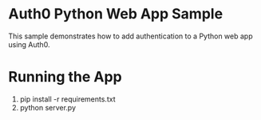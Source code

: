 # Auth0 Python Web App Sample

This sample demonstrates how to add authentication to a Python web app using Auth0.

# Running the App

1. pip install -r requirements.txt
2. python server.py